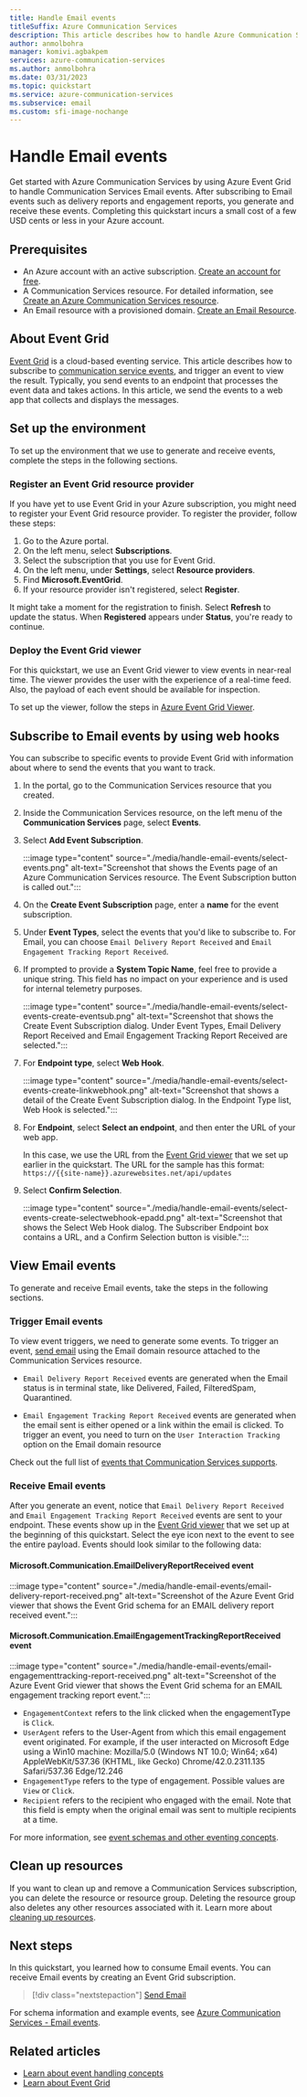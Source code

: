 ```yaml
---
title: Handle Email events
titleSuffix: Azure Communication Services
description: This article describes how to handle Azure Communication Services events. See how to create, receive, and subscribe to Email delivery report and Email engagement tracking events.
author: anmolbohra
manager: komivi.agbakpem
services: azure-communication-services
ms.author: anmolbohra
ms.date: 03/31/2023
ms.topic: quickstart
ms.service: azure-communication-services
ms.subservice: email
ms.custom: sfi-image-nochange
---
```


# Handle Email events

Get started with Azure Communication Services by using Azure Event Grid to handle Communication Services Email events. After subscribing to Email events such as delivery reports and engagement reports, you generate and receive these events. Completing this quickstart incurs a small cost of a few USD cents or less in your Azure account.

## Prerequisites

- An Azure account with an active subscription. [Create an account for free](https://azure.microsoft.com/free/?WT.mc_id=A261C142F).
- A Communication Services resource. For detailed information, see [Create an Azure Communication Services resource](../create-communication-resource.md).
- An Email resource with a provisioned domain. [Create an Email Resource](../email/create-email-communication-resource.md).

## About Event Grid

[Event Grid](../../../event-grid/overview.md) is a cloud-based eventing service. This article describes how to subscribe to [communication service events](../../../event-grid/event-schema-communication-services.md), and trigger an event to view the result. Typically, you send events to an endpoint that processes the event data and takes actions. In this article, we send the events to a web app that collects and displays the messages.

## Set up the environment

To set up the environment that we use to generate and receive events, complete the steps in the following sections.

### Register an Event Grid resource provider

If you have yet to use Event Grid in your Azure subscription, you might need to register your Event Grid resource provider. To register the provider, follow these steps:

1. Go to the Azure portal.
1. On the left menu, select **Subscriptions**.
1. Select the subscription that you use for Event Grid.
1. On the left menu, under **Settings**, select **Resource providers**.
1. Find **Microsoft.EventGrid**.
1. If your resource provider isn't registered, select **Register**.

It might take a moment for the registration to finish. Select **Refresh** to update the status. When **Registered** appears under **Status**, you're ready to continue.

### Deploy the Event Grid viewer

For this quickstart, we use an Event Grid viewer to view events in near-real time. The viewer provides the user with the experience of a real-time feed. Also, the payload of each event should be available for inspection.

To set up the viewer, follow the steps in [Azure Event Grid Viewer](/samples/azure-samples/azure-event-grid-viewer/azure-event-grid-viewer/).

## Subscribe to Email events by using web hooks

You can subscribe to specific events to provide Event Grid with information about where to send the events that you want to track.

1. In the portal, go to the Communication Services resource that you created.

1. Inside the Communication Services resource, on the left menu of the **Communication Services** page, select **Events**.

1. Select **Add Event Subscription**.

   :::image type="content" source="./media/handle-email-events/select-events.png" alt-text="Screenshot that shows the Events page of an Azure Communication Services resource. The Event Subscription button is called out.":::

1. On the **Create Event Subscription** page, enter a **name** for the event subscription.

1. Under **Event Types**, select the events that you'd like to subscribe to. For Email, you can choose `Email Delivery Report Received` and `Email Engagement Tracking Report Received`.

1. If prompted to provide a **System Topic Name**, feel free to provide a unique string. This field has no impact on your experience and is used for internal telemetry purposes.

   :::image type="content" source="./media/handle-email-events/select-events-create-eventsub.png" alt-text="Screenshot that shows the Create Event Subscription dialog. Under Event Types, Email Delivery Report Received and Email Engagement Tracking Report Received are selected.":::

1. For **Endpoint type**, select **Web Hook**.

   :::image type="content" source="./media/handle-email-events/select-events-create-linkwebhook.png" alt-text="Screenshot that shows a detail of the Create Event Subscription dialog. In the Endpoint Type list, Web Hook is selected.":::

1. For **Endpoint**, select **Select an endpoint**, and then enter the URL of your web app.

   In this case, we use the URL from the [Event Grid viewer](/samples/azure-samples/azure-event-grid-viewer/azure-event-grid-viewer/) that we set up earlier in the quickstart. The URL for the sample has this format: `https://{{site-name}}.azurewebsites.net/api/updates`

1. Select **Confirm Selection**.

   :::image type="content" source="./media/handle-email-events/select-events-create-selectwebhook-epadd.png" alt-text="Screenshot that shows the Select Web Hook dialog. The Subscriber Endpoint box contains a URL, and a Confirm Selection button is visible.":::

## View Email events

To generate and receive Email events, take the steps in the following sections.

### Trigger Email events

To view event triggers, we need to generate some events. To trigger an event, [send email](../email/send-email.md) using the Email domain resource attached to the Communication Services resource.

- `Email Delivery Report Received` events are generated when the Email status is in terminal state, like Delivered, Failed, FilteredSpam, Quarantined.

- `Email Engagement Tracking Report Received` events are generated when the email sent is either opened or a link within the email is clicked. To trigger an event, you need to turn on the `User Interaction Tracking` option on the Email domain resource

Check out the full list of [events that Communication Services supports](../../../event-grid/event-schema-communication-services.md).

### Receive Email events

After you generate an event, notice that `Email Delivery Report Received` and `Email Engagement Tracking Report Received` events are sent to your endpoint. These events show up in the [Event Grid viewer](/samples/azure-samples/azure-event-grid-viewer/azure-event-grid-viewer/) that we set up at the beginning of this quickstart. Select the eye icon next to the event to see the entire payload. Events should look similar to the following data:

#### Microsoft.Communication.EmailDeliveryReportReceived event
:::image type="content" source="./media/handle-email-events/email-delivery-report-received.png" alt-text="Screenshot of the Azure Event Grid viewer that shows the Event Grid schema for an EMAIL delivery report received event.":::

#### Microsoft.Communication.EmailEngagementTrackingReportReceived event
:::image type="content" source="./media/handle-email-events/email-engagementtracking-report-received.png" alt-text="Screenshot of the Azure Event Grid viewer that shows the Event Grid schema for an EMAIL engagement tracking report event.":::

- `EngagementContext` refers to the link clicked when the engagementType is `Click`.
- `UserAgent` refers to the User-Agent from which this email engagement event originated. For example, if the user interacted on Microsoft Edge using a Win10 machine: Mozilla/5.0 (Windows NT 10.0; Win64; x64) AppleWebKit/537.36 (KHTML, like Gecko) Chrome/42.0.2311.135 Safari/537.36 Edge/12.246
- `EngagementType` refers to the type of engagement. Possible values are `View` or `Click`.
- `Recipient` refers to the recipient who engaged with the email. Note that this field is empty when the original email was sent to multiple recipients at a time.

For more information, see [event schemas and other eventing concepts](../../../event-grid/event-schema-communication-services.md).

## Clean up resources

If you want to clean up and remove a Communication Services subscription, you can delete the resource or resource group. Deleting the resource group also deletes any other resources associated with it. Learn more about [cleaning up resources](../create-communication-resource.md#clean-up-resources).

## Next steps

In this quickstart, you learned how to consume Email events. You can receive Email events by creating an Event Grid subscription.

> [!div class="nextstepaction"]
> [Send Email](../email/send-email.md)

For schema information and example events, see [Azure Communication Services - Email events](../../../event-grid/communication-services-email-events.md).

## Related articles

- [Learn about event handling concepts](../../../event-grid/event-schema-communication-services.md)
- [Learn about Event Grid](../../../event-grid/overview.md)
